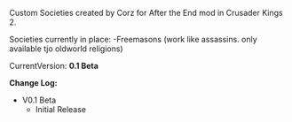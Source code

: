 Custom Societies created by Corz for After the End mod in Crusader Kings 2.

Societies currently in place:
	-Freemasons (work like assassins. only available tjo oldworld religions)
	

CurrentVersion: **0.1 Beta**

**Change Log:**

- V0.1 Beta
	- Initial Release
